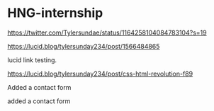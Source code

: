 # HNG-internship

https://twitter.com/Tylersundae/status/1164258104084783104?s=19

https://lucid.blog/tylersunday234/post/1566484865

lucid link testing.

https://lucid.blog/tylersunday234/post/css-html-revolution-f89

Added a contact form

added a contact form



